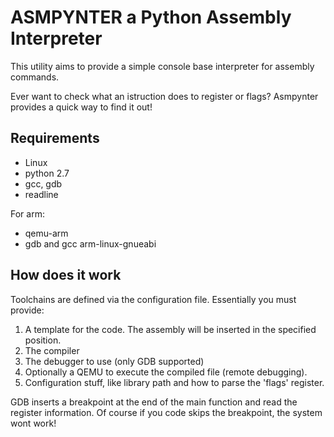 # ASMPYNTER a Python Assembly Interpreter

This utility aims to provide a simple console base interpreter for assembly
commands.

Ever want to check what an istruction does to register or flags? Asmpynter
provides a quick way to find it out!

## Requirements

 * Linux
 * python 2.7
 * gcc, gdb
 * readline

For arm:

 * qemu-arm
 * gdb and gcc arm-linux-gnueabi

## How does it work

Toolchains are defined via the configuration file. Essentially you must provide:

1. A template for the code. The assembly will be inserted in the specified position.
2. The compiler
2. The debugger to use (only GDB supported)
3. Optionally a QEMU to execute the compiled file (remote debugging).
4. Configuration stuff, like library path and how to parse the 'flags' register.

GDB inserts a breakpoint at the end of the main function and read the register
information. Of course if you code skips the breakpoint, the system wont work!
